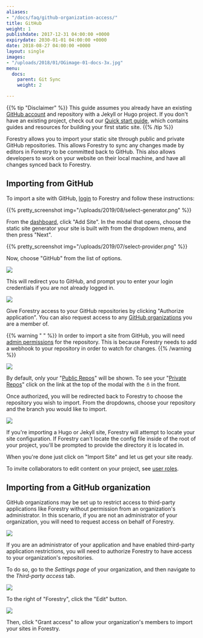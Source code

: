 ```yaml
---
aliases:
- "/docs/faq/github-organization-access/"
title: GitHub
weight: 1
publishdate: 2017-12-31 04:00:00 +0000
expirydate: 2030-01-01 04:00:00 +0000
date: 2018-08-27 04:00:00 +0000
layout: single
images:
- "/uploads/2018/01/OGimage-01-docs-3x.jpg"
menu:
  docs:
    parent: Git Sync
    weight: 2

---
```

{{% tip "Disclaimer" %}}
This guide assumes you already have an existing [GitHub account](https://github.com/signup) and repository with a Jekyll or Hugo project. If you don't have an existing project, check out our [Quick start guide](/docs/quickstart/tour/), which contains guides and resources for building your first static site.
{{% /tip %}}

Forestry allows you to import your static site through public and private GitHub repositories. This allows Forestry to sync any changes made by editors in Forestry to be committed back to GitHub. This also allows developers to work on your website on their local machine, and have all changes synced back to Forestry.

## Importing from GitHub

To import a site with GitHub, [login](https://app.forestry.io/login) to Forestry and follow these instructions:

{{% pretty_screenshot img="/uploads/2019/08/select-generator.png" %}}

From the [dashboard](https://app.forestry.io/dashboard), click "Add Site". In the modal that opens, choose the static site generator your site is built with from the dropdown menu, and then press "Next".

{{% pretty_screenshot img="/uploads/2019/07/select-provider.png" %}}

Now, choose "GitHub" from the list of options.

![](/uploads/2018/01/1.png)

This will redirect you to GitHub, and prompt you to enter your login credentials if you are not already logged in.

![](/uploads/2018/01/45.png)

Give Forestry access to your GitHub repositories by clicking "Authorize application". You can also request access to any [GitHub organizations](#importing-from-a-github-organization) you are a member of.

{{% warning " " %}}
In order to import a site from GitHub, you will need [admin permissions](https://help.github.com/articles/repository-permission-levels-for-an-organization/) for the repository. This is because Forestry needs to add a webhook to your repository in order to watch for changes.
{{% /warning %}}

![](/uploads/2018/04/add-site-flow-choose-repo.png)

By default, only your "[Public Repos](https://help.github.com/articles/making-a-private-repository-public/)" will be shown. To see your "[Private Repos](https://help.github.com/articles/making-a-public-repository-private/)" click on the link at the top of the modal with the <svg xmlns="http://www.w3.org/2000/svg" width="10" height="10" viewBox="0 0 24 24"><g fill="none" fill-rule="evenodd" stroke="currentcolor" stroke-width="2"><rect width="14" height="13" x="5" y="10" rx="1"></rect><path d="M8 1h8v9H8z"></path></g></svg> in the front.

Once authorized, you will be redirected back to Forestry to choose the repository you wish to import. From the dropdowns, choose your repository and the branch you would like to import.

![](/uploads/2018/04/add-site-flow-config-file.png)

If you're importing a Hugo or Jekyll site, Forestry will attempt to locate your site configuration. If Forestry can't locate the config file inside of the root of your project, you'll be prompted to provide the directory it is located in.

When you're done just click on "Import Site" and let us get your site ready.

To invite collaborators to edit content on your project, see [user roles](/docs/settings/collaborators/).

## Importing from a GitHub organization

GitHub organizations may be set up to restrict access to third-party applications like Forestry without permission from an organization's administrator. In this scenario, if you are not an administrator of your organization, you will need to request access on behalf of Forestry.

![](/uploads/2018/01/51.png)

If you are an administrator of your application and have enabled third-party application restrictions, you will need to authorize Forestry to have access to your organization's repositories.

To do so, go to the _Settings page_ of your organization, and then navigate to the _Third-party access_ tab.

![](/uploads/2018/01/50.png)

To the right of "Forestry", click the "Edit" button.

![](/uploads/2018/01/49.png)

Then, click "Grant access" to allow your organization's members to import your sites in Forestry.
